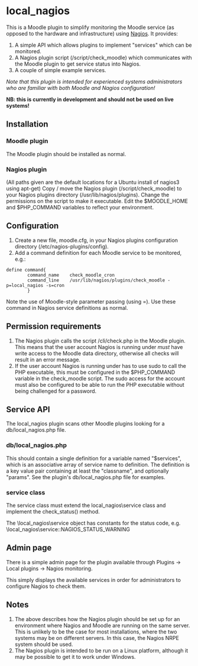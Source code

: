 # local_nagios

This is a Moodle plugin to simplify monitoring the Moodle service (as opposed to the hardware and infrastructure)
using [Nagios](http://www.nagios.org/). It provides:

1. A simple API which allows plugins to implement "services" which can be monitored.
2. A Nagios plugin script (/script/check_moodle) which communicates with the Moodle plugin
   to get service status into Nagios.
3. A couple of simple example services.

*Note that this plugin is intended for experienced systems administrators who are familiar with both Moodle and Nagios configuration!*

**NB: this is currently in development and should not be used on live systems!**

## Installation

### Moodle plugin
The Moodle plugin should be installed as normal.
### Nagios plugin
(All paths given are the default locations for a Ubuntu install of nagios3 using apt-get)
Copy / move the Nagios plugin (/script/check_moodle) to your Nagios plugins directory (/usr/lib/nagios/plugins). Change the permissions on the script to make it executable. Edit the $MOODLE_HOME and $PHP_COMMAND variables to reflect your environment.

## Configuration
1. Create a new file, moodle.cfg, in your Nagios plugins configuration directory (/etc/nagios-plugins/config).
2. Add a command definition for each Moodle service to be monitored, e.g.:

```
define command{
        command_name    check_moodle_cron
        command_line    /usr/lib/nagios/plugins/check_moodle -p=local_nagios -s=cron
        }
```
Note the use of Moodle-style parameter passing (using =). Use these command in Nagios service definitions as normal.

## Permission requirements

1. The Nagios plugin calls the script /cli/check.php in the Moodle plugin. This means that the user account Nagios is running under *must* have write access to the Moodle data directory, otherwise all checks will result in an error message.
2. If the user account Nagios is running under has to use sudo to call the PHP executable, this must be configured in the $PHP_COMMAND variable in the check_moodle script. The sudo access for the account must also be configured to be able to run the PHP executable without being challenged for a password.

## Service API

The local\_nagios plugin scans other Moodle plugins looking for a db/local_nagios.php file.

### db/local_nagios.php

This should contain a single definition for a variable named "$services", which is an associative array of service name to definition. The definition is a key value pair containing at least the "classname", and optionally "params". See the plugin's db/local_nagios.php file for examples.

### service class

The service class must extend the local\_nagios\service class and implement the check\_status() method.

The \local\_nagios\service object has constants for the status code, e.g. \local\_nagios\service::NAGIOS\_STATUS\_WARNING

## Admin page

There is a simple admin page for the plugin available through Plugins -> Local plugins -> Nagios monitoring.

This simply displays the available services in order for administrators to configure Nagios to check them.

## Notes

1. The above describes how the Nagios plugin should be set up for an environment where Nagios and Moodle are running on the same server. This is unlikely to be the case for most installations, where the two systems may be on different servers. In this case, the Nagios NRPE system should be used.
2. The Nagios plugin is intended to be run on a Linux platform, although it may be possible to get it to work under Windows.